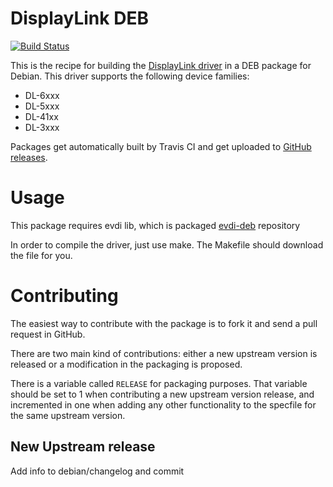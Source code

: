 DisplayLink DEB
===============
[![Build Status](https://travis-ci.org/hadogenes/displaylink-deb.svg?branch=master)](https://travis-ci.org/hadogenes/displaylink-deb)

This is the recipe for building the [DisplayLink driver][displaylink]
in a DEB package for Debian. This driver supports the following
device families:
 - DL-6xxx
 - DL-5xxx
 - DL-41xx
 - DL-3xxx

Packages get automatically built by Travis CI and get uploaded to
[GitHub releases][releases].

[displaylink]: http://www.displaylink.com/
[evdi]: https://github.com/DisplayLink/evdi
[releases]: https://github.com/hadogenes/displaylink-deb/releases

Usage
=====

This package requires evdi lib, which is packaged [evdi-deb](https://github.com/hadogenes/evdi-deb) repository

In order to compile the driver, just use make. The Makefile should
download the file for you.


Contributing
============

The easiest way to contribute with the package is to fork it and send
a pull request in GitHub.

There are two main kind of contributions: either a new upstream
version is released or a modification in the packaging is proposed.

There is a variable called `RELEASE` for packaging purposes. That
variable should be set to 1 when contributing a new upstream version
release, and incremented in one when adding any other functionality to
the specfile for the same upstream version.


New Upstream release
--------------------

Add info to debian/changelog and commit
